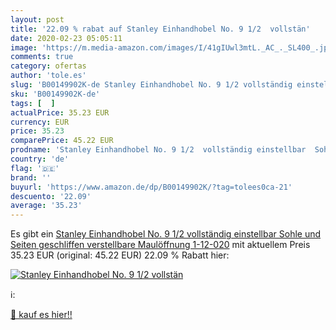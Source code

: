 ```yaml
---
layout: post
title: '22.09 % rabat auf Stanley Einhandhobel No. 9 1/2  vollstän'
date: 2020-02-23 05:05:11
image: 'https://m.media-amazon.com/images/I/41gIUwl3mtL._AC_._SL400_.jpg'
comments: true
category: ofertas
author: 'tole.es'
slug: 'B00149902K-de Stanley Einhandhobel No. 9 1/2 vollständig einstellbar...'
sku: 'B00149902K-de'
tags: [  ]
actualPrice: 35.23 EUR
currency: EUR
price: 35.23
comparePrice: 45.22 EUR
prodname: 'Stanley Einhandhobel No. 9 1/2  vollständig einstellbar  Sohle und Seiten geschliffen  verstellbare Maulöffnung  1-12-020'
country: 'de'
flag: '🇩🇪'
brand: ''
buyurl: 'https://www.amazon.de/dp/B00149902K/?tag=tolees0ca-21'
descuento: '22.09'
average: '35.23'
---
```


Es gibt ein [Stanley Einhandhobel No. 9 1/2  vollständig einstellbar  Sohle und Seiten geschliffen  verstellbare Maulöffnung  1-12-020](https://www.amazon.de/dp/B00149902K/?tag=tolees0ca-21) mit aktuellem Preis 35.23 EUR (original: 45.22 EUR) 22.09 % Rabatt hier:

[![Stanley Einhandhobel No. 9 1/2  vollstän](https://m.media-amazon.com/images/I/41gIUwl3mtL._AC_._SL400_.jpg)](https://www.amazon.de/dp/B00149902K/?tag=tolees0ca-21)

ℹ️:


[🛒 kauf es hier!!](https://www.amazon.de/dp/B00149902K/?tag=tolees0ca-21)
